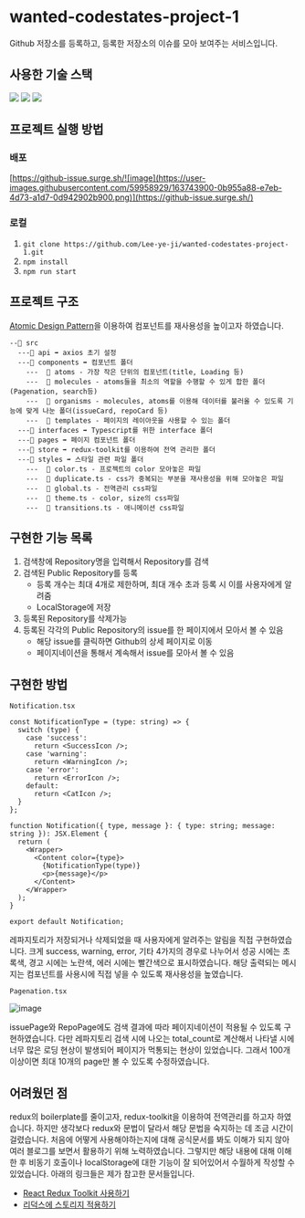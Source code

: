 # wanted-codestates-project-1

Github 저장소를 등록하고, 등록한 저장소의 이슈를 모아 보여주는 서비스입니다.

## 사용한 기술 스택

<img src="https://img.shields.io/badge/React-61DAFB.svg?&style=for-the-badge&logo=React&logoColor=000"/> <img src="https://img.shields.io/badge/Redux Toolkit-7248B6.svg?&style=for-the-badge&logo=Redux&logoColor=fff"/> <img src="https://img.shields.io/badge/Styled Components-E6526F.svg?&style=for-the-badge&logo=StyledComponents&logoColor=fff"/>

## 프로젝트 실행 방법

### 배포

[https://github-issue.surge.sh/![image](https://user-images.githubusercontent.com/59958929/163743900-0b955a88-e7eb-4d73-a1d7-0d942902b900.png)](https://github-issue.surge.sh/)

### 로컬

1. `git clone https://github.com/Lee-ye-ji/wanted-codestates-project-1.git`
2. `npm install`
3. `npm run start`

## 프로젝트 구조

[Atomic Design Pattern](https://velog.io/@thsoon/%EC%93%B8%EB%95%8C%EC%97%86%EC%9D%B4-%EA%B3%A0%ED%80%84%EC%9D%B8-%ED%88%AC%EB%91%90%EB%A6%AC%EC%8A%A4%ED%8A%B8-%EB%A7%8C%EB%93%A4%EA%B8%B0-FE-2.-%EB%B7%B0-%EC%84%A4%EA%B3%84)을 이용하여 컴포넌트를 재사용성을 높이고자 하였습니다.

```
--📁 src
  ---📂 api ➡ axios 초기 설정
  ---📂 components ➡ 컴포넌트 폴더
    ---  📂 atoms - 가장 작은 단위의 컴포넌트(title, Loading 등)
    ---  📂 molecules - atoms들을 최소의 역할을 수행할 수 있게 합한 폴더(Pagenation, search등)
    ---  📂 organisms - molecules, atoms를 이용해 데이터를 불러올 수 있도록 기능에 맞게 나눈 폴더(issueCard, repoCard 등)
    ---  📂 templates - 페이지의 레이아웃을 사용할 수 있는 폴더
  ---📁 interfaces ➡ Typescript를 위한 interface 폴더
  ---📁 pages ➡ 페이지 컴포넌트 폴더
  ---📁 store ➡ redux-toolkit를 이용하여 전역 관리한 폴더
  ---📁 styles ➡ 스타일 관련 파일 폴더
    ---  📄 color.ts - 프로젝트의 color 모아놓은 파일
    ---  📄 duplicate.ts - css가 중복되는 부분을 재사용성을 위해 모아놓은 파일
    ---  📄 global.ts - 전역관리 css파일
    ---  📄 theme.ts - color, size의 css파일
    ---  📄 transitions.ts - 애니메이션 css파일
```

## 구현한 기능 목록

1. 검색창에 Repository명을 입력해서 Repository를 검색
2. 검색된 Public Repository를 등록
   - 등록 개수는 최대 4개로 제한하며, 최대 개수 초과 등록 시 이를 사용자에게 알려줌
   - LocalStorage에 저장
3. 등록된 Repository를 삭제가능
4. 등록된 각각의 Public Repository의 issue를 한 페이지에서 모아서 볼 수 있음
   - 해당 issue를 클릭하면 Github의 상세 페이지로 이동
   - 페이지네이션을 통해서 계속해서 issue를 모아서 볼 수 있음

## 구현한 방법

`Notification.tsx` <br/>

```tsx
const NotificationType = (type: string) => {
  switch (type) {
    case 'success':
      return <SuccessIcon />;
    case 'warning':
      return <WarningIcon />;
    case 'error':
      return <ErrorIcon />;
    default:
      return <CatIcon />;
  }
};

function Notification({ type, message }: { type: string; message: string }): JSX.Element {
  return (
    <Wrapper>
      <Content color={type}>
        {NotificationType(type)}
        <p>{message}</p>
      </Content>
    </Wrapper>
  );
}

export default Notification;
```

레파지토리가 저장되거나 삭제되었을 때 사용자에게 알려주는 알림을 직접 구현하였습니다.
크게 success, warning, error, 기타 4가지의 경우로 나누어서 성공 시에는 초록색, 경고 시에는 노란색, 에러 시에는 빨간색으로 표시하였습니다.
해당 출력되는 메시지는 컴포넌트를 사용시에 직접 넣을 수 있도록 재사용성을 높였습니다. <br/>

`Pagenation.tsx` <br/>

![image](https://user-images.githubusercontent.com/59958929/163747703-e3ac3ffe-7b99-4174-ab70-2a2478e7f969.png) <br/>

issuePage와 RepoPage에도 검색 결과에 따라 페이지네이션이 적용될 수 있도록 구현하였습니다.
다만 레파지토리 검색 시에 나오는 total_count로 계산해서 나타낼 시에 너무 많은 로딩 현상이 발생되어 페이지가 먹통되는 현상이 있었습니다.
그래서 100개 이상이면 최대 10개의 page만 볼 수 있도록 수정하였습니다.

## 어려웠던 점

redux의 boilerplate를 줄이고자, redux-toolkit을 이용하여 전역관리를 하고자 하였습니다.
하지만 생각보다 redux와 문법이 달라서 해당 문법을 숙지하는 데 조금 시간이 걸렸습니다.
처음에 어떻게 사용해야하는지에 대해 공식문서를 봐도 이해가 되지 않아 여러 블로그를 보면서 활용하기 위해 노력하였습니다.
그렇지만 해당 내용에 대해 이해 한 후 비동기 호출이나 localStorage에 대한 기능이 잘 되어있어서 수월하게 작성할 수 있었습니다.
아래의 링크들은 제가 참고한 문서들입니다.

- [React Redux Toolkit 사용하기](https://freestrokes.tistory.com/161)
- [리덕스에 스토리지 적용하기](https://velog.io/@gunu/%EB%A6%AC%EB%8D%95%EC%8A%A4%EC%97%90-%EC%8A%A4%ED%86%A0%EB%A6%AC%EC%A7%80-%EC%A0%81%EC%9A%A9%ED%95%98%EA%B8%B0)
